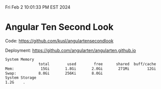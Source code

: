 Fri Feb  2 10:01:33 PM EST 2024

# Angular Ten Second Look

Code: https://github.com/kusl/angulartensecondlook

Deployment: https://github.com/angularten/angularten.github.io

```bash
System Memory
               total        used        free      shared  buff/cache   available
Mem:            15Gi       1.8Gi       2.0Gi       271Mi        12Gi        13Gi
Swap:          8.0Gi       256Ki       8.0Gi
System Storage
1.2G	.
```
```bash
